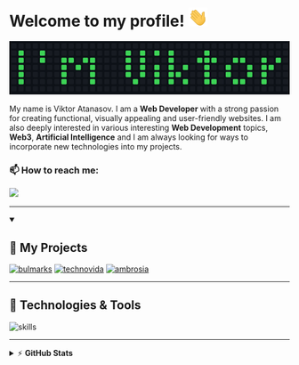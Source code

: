 # Welcome to my profile! <img src="https://raw.githubusercontent.com/ViktorAtanasof/ViktorAtanasof/main/images/welcome.gif" width="35"/>

![Name](https://raw.githubusercontent.com/ViktorAtanasof/ViktorAtanasof/main/images/my-name.png)

My name is Viktor Atanasov. I am a **Web Developer** with a strong passion for creating functional, visually appealing and user-friendly websites. I am also deeply interested in various interesting **Web Development** topics, **Web3**, **Artificial Intelligence** and I am always looking for ways to incorporate new technologies into my projects.

### 📫 How to reach me:
<a href="https://www.linkedin.com/in/viktor-atanasov-profile/"><img src="https://img.shields.io/badge/Viktor Atanasov-%230077B5.svg?&style=for-the-badge&logo=linkedin&logoColor=white" ></a> 

---

<details open> 
  <summary><h2>📘 My Projects</h2></summary>
  
  <p align="left">
    <a href="https://github.com/ViktorAtanasof/bulmarks"><img width="385" src="https://github-readme-stats-git-masterrstaa-rickstaa.vercel.app/api/pin/?username=ViktorAtanasof&repo=bulmarks&theme=blueberry&hide_border=true&show_icons=false" alt="bulmarks"></a>
    <a href="https://github.com/ViktorAtanasof/technovida"><img width="385" src="https://github-readme-stats-git-masterrstaa-rickstaa.vercel.app/api/pin/?username=ViktorAtanasof&repo=technovida&theme=react&hide_border=true&show_icons=false" alt="technovida"></a>
    <a href="https://github.com/ViktorAtanasof/ambrosia"><img width="385" src="https://github-readme-stats-git-masterrstaa-rickstaa.vercel.app/api/pin/?username=ViktorAtanasof&repo=ambrosia&theme=tokyonight&hide_border=true&show_icons=false" alt="ambrosia"></a>
  </p>
</details>

---

## 🔧 Technologies & Tools
![skills](https://skillicons.dev/icons?i=js,html,css,react,redux,sass,nodejs,webpack,tailwind,ts,express,angular,mongodb,firebase,vercel,netlify,git,vscode,figma&theme=dark&perline=9)

---

<details>
    <summary>&#9889 <b>GitHub Stats</b></summary><br/>

![](https://github-readme-streak-stats.herokuapp.com/?user=ViktorAtanasof&theme=tokyonight&hide_border=true)<br/>
![](https://github-readme-stats-git-masterrstaa-rickstaa.vercel.app/api/top-langs/?username=ViktorAtanasof&theme=tokyonight&hide_border=true&include_all_commits=false&count_private=false&layout=compact)

</details>

